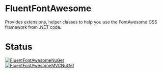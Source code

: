 # FluentFontAwesome

Provides extensions, helper classes to help you use the FontAwesome CSS framework from .NET code.

# Status

[![FluentFontAwesomeNuGet](https://img.shields.io/nuget/v/FluentFontAwesome.svg?style=flat-square&label=FluentFontAwesome)](https://www.nuget.org/packages/FluentFontAwesome/)<br />
[![FluentFontAwesomeMVCNuGet](https://img.shields.io/nuget/v/FluentFontAwesome.Mvc.svg?style=flat-square&label=FluentFontAwesome.Mvc)](https://www.nuget.org/packages/FluentFontAwesome.Mvc/)
